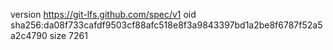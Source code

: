 version https://git-lfs.github.com/spec/v1
oid sha256:da08f733cafdf9503cf88afc518e8f3a9843397bd1a2be8f6787f52a5a2c4790
size 7261
